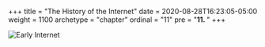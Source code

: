+++
title = "The History of the Internet"
date = 2020-08-28T16:23:05-05:00
weight = 1100
archetype = "chapter"
ordinal = "11"
pre = "<b>11. </b>"
+++


![Early Internet](https://upload.wikimedia.org/wikipedia/commons/a/a2/InetCirca85.jpg)
